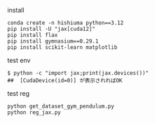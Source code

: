 install
```
conda create -n hishiuma python==3.12
pip install -U "jax[cuda12]"
pip install flax
pip install gymnasium==0.29.1
pip install scikit-learn matplotlib
```

test env
```
$ python -c "import jax;print(jax.devices())"
##  [CudaDevice(id=0)] が表示されればOK
```

test reg
```
python get_dataset_gym_pendulum.py
python reg_jax.py
```
